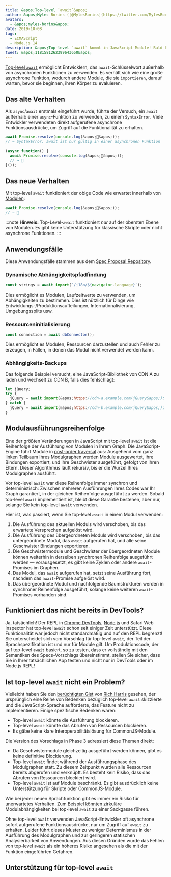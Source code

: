 ```yaml
---
title: &apos;Top-level `await`&apos;
author: &apos;Myles Borins ([@MylesBorins](https://twitter.com/MylesBorins))&apos;
avatars:
  - &apos;myles-borins&apos;
date: 2019-10-08
tags:
  - ECMAScript
  - Node.js 14
description: &apos;Top-level `await` kommt in JavaScript-Module! Bald können Sie `await` verwenden, ohne sich in einer asynchronen Funktion befinden zu müssen.&apos;
tweet: &apos;1181581262399643650&apos;
---
```

[Top-level `await`](https://github.com/tc39/proposal-top-level-await) ermöglicht Entwicklern, das `await`-Schlüsselwort außerhalb von asynchronen Funktionen zu verwenden. Es verhält sich wie eine große asynchrone Funktion, wodurch andere Module, die sie `importieren`, darauf warten, bevor sie beginnen, ihren Körper zu evaluieren.

<!--truncate-->
## Das alte Verhalten

Als `async`/`await` erstmals eingeführt wurde, führte der Versuch, ein `await` außerhalb einer `async`-Funktion zu verwenden, zu einem `SyntaxError`. Viele Entwickler verwendeten direkt aufgerufene asynchrone Funktionsausdrücke, um Zugriff auf die Funktionalität zu erhalten.

```js
await Promise.resolve(console.log(&apos;🎉&apos;));
// → SyntaxError: await ist nur gültig in einer asynchronen Funktion

(async function() {
  await Promise.resolve(console.log(&apos;🎉&apos;));
  // → 🎉
}());
```

## Das neue Verhalten

Mit top-level `await` funktioniert der obige Code wie erwartet innerhalb von [Modulen](/features/modules):

```js
await Promise.resolve(console.log(&apos;🎉&apos;));
// → 🎉
```

:::note
**Hinweis:** Top-Level-`await` funktioniert _nur_ auf der obersten Ebene von Modulen. Es gibt keine Unterstützung für klassische Skripte oder nicht asynchrone Funktionen.
:::

## Anwendungsfälle

Diese Anwendungsfälle stammen aus dem [Spec Proposal Repository](https://github.com/tc39/proposal-top-level-await#use-cases).

### Dynamische Abhängigkeitspfadfindung

```js
const strings = await import(`/i18n/${navigator.language}`);
```

Dies ermöglicht es Modulen, Laufzeitwerte zu verwenden, um Abhängigkeiten zu bestimmen. Dies ist nützlich für Dinge wie Entwicklungs-/Produktionsaufteilungen, Internationalisierung, Umgebungssplits usw.

### Ressourceninitialisierung

```js
const connection = await dbConnector();
```

Dies ermöglicht es Modulen, Ressourcen darzustellen und auch Fehler zu erzeugen, in Fällen, in denen das Modul nicht verwendet werden kann.

### Abhängigkeits-Backups

Das folgende Beispiel versucht, eine JavaScript-Bibliothek von CDN A zu laden und wechselt zu CDN B, falls dies fehlschlägt:

```js
let jQuery;
try {
  jQuery = await import(&apos;https://cdn-a.example.com/jQuery&apos;);
} catch {
  jQuery = await import(&apos;https://cdn-b.example.com/jQuery&apos;);
}
```

## Modulausführungsreihenfolge

Eine der größten Veränderungen in JavaScript mit top-level `await` ist die Reihenfolge der Ausführung von Modulen in Ihrem Graph. Die JavaScript-Engine führt Module in [post-order traversal](https://en.wikibooks.org/wiki/A-level_Computing/AQA/Paper_1/Fundamentals_of_algorithms/Tree_traversal#Post-order) aus: Ausgehend vom ganz linken Teilbaum Ihres Modulgraphen werden Module ausgewertet, ihre Bindungen exportiert, und ihre Geschwister ausgeführt, gefolgt von ihren Eltern. Dieser Algorithmus läuft rekursiv, bis er die Wurzel Ihres Modulgraphen ausführt.

Vor top-level `await` war diese Reihenfolge immer synchron und deterministisch: Zwischen mehreren Ausführungen Ihres Codes war Ihr Graph garantiert, in der gleichen Reihenfolge ausgeführt zu werden. Sobald top-level `await` implementiert ist, bleibt diese Garantie bestehen, aber nur, solange Sie kein top-level `await` verwenden.

Hier ist, was passiert, wenn Sie top-level `await` in einem Modul verwenden:

1. Die Ausführung des aktuellen Moduls wird verschoben, bis das erwartete Versprechen aufgelöst wird.
1. Die Ausführung des übergeordneten Moduls wird verschoben, bis das untergeordnete Modul, das `await` aufgerufen hat, und alle seine Geschwister Bindungen exportieren.
1. Die Geschwistermodule und Geschwister der übergeordneten Module können weiterhin in derselben synchronen Reihenfolge ausgeführt werden — vorausgesetzt, es gibt keine Zyklen oder andere `await`-Promises im Graphen.
1. Das Modul, das `await` aufgerufen hat, setzt seine Ausführung fort, nachdem das `await`-Promise aufgelöst wird.
1. Das übergeordnete Modul und nachfolgende Baumstrukturen werden in synchroner Reihenfolge ausgeführt, solange keine weiteren `await`-Promises vorhanden sind.

## Funktioniert das nicht bereits in DevTools?

Ja, tatsächlich! Der REPL in [Chrome DevTools](https://developers.google.com/web/updates/2017/08/devtools-release-notes#await), [Node.js](https://github.com/nodejs/node/issues/13209) und Safari Web Inspector hat top-level `await` schon seit einiger Zeit unterstützt. Diese Funktionalität war jedoch nicht standardmäßig und auf den REPL begrenzt! Sie unterscheidet sich vom Vorschlag für top-level `await`, der Teil der Sprachspezifikation ist und nur für Module gilt. Um Produktionscode, der auf top-level `await` basiert, so zu testen, dass er vollständig mit den Semantiken des Specs-Vorschlags übereinstimmt, stellen Sie sicher, dass Sie in Ihrer tatsächlichen App testen und nicht nur in DevTools oder im Node.js REPL!

## Ist top-level `await` nicht ein Problem?

Vielleicht haben Sie den [berüchtigten Gist](https://gist.github.com/Rich-Harris/0b6f317657f5167663b493c722647221) von [Rich Harris](https://twitter.com/Rich_Harris) gesehen, der ursprünglich eine Reihe von Bedenken bezüglich top-level `await` skizzierte und die JavaScript-Sprache aufforderte, das Feature nicht zu implementieren. Einige spezifische Bedenken waren:

- Top-level `await` könnte die Ausführung blockieren.
- Top-level `await` könnte das Abrufen von Ressourcen blockieren.
- Es gäbe keine klare Interoperabilitätslösung für CommonJS-Module.

Die Version des Vorschlags in Phase 3 adressiert diese Themen direkt:

- Da Geschwistermodule gleichzeitig ausgeführt werden können, gibt es keine definitive Blockierung.
- Top-level `await` findet während der Ausführungsphase des Modulgraphen statt. Zu diesem Zeitpunkt wurden alle Ressourcen bereits abgerufen und verknüpft. Es besteht kein Risiko, dass das Abrufen von Ressourcen blockiert wird.
- Top-level `await` ist auf Module beschränkt. Es gibt ausdrücklich keine Unterstützung für Skripte oder CommonJS-Module.

Wie bei jeder neuen Sprachfunktion gibt es immer ein Risiko für unerwartetes Verhalten. Zum Beispiel könnten zirkuläre Modulabhängigkeiten bei top-level `await` zu einer Sackgasse führen.

Ohne top-level `await` verwenden JavaScript-Entwickler oft asynchrone sofort aufgerufene Funktionsausdrücke, nur um Zugriff auf `await` zu erhalten. Leider führt dieses Muster zu weniger Determinismus in der Ausführung des Modulgraphen und zur geringeren statischen Analysierbarkeit von Anwendungen. Aus diesen Gründen wurde das Fehlen von top-level `await` als ein höheres Risiko angesehen als die mit der Funktion eingeführten Gefahren.

## Unterstützung für top-level `await`

<feature-support chrome="89 https://bugs.chromium.org/p/v8/issues/detail?id=9344"
                 firefox="no https://bugzilla.mozilla.org/show_bug.cgi?id=1519100"
                 safari="15 https://bugs.webkit.org/show_bug.cgi?id=202484"
                 nodejs="14"
                 babel="no https://github.com/babel/proposals/issues/44"></feature-support>
